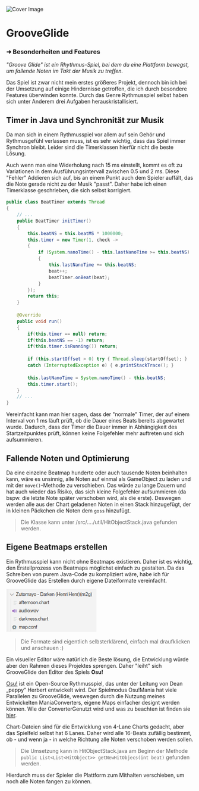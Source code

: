 ![Cover Image](https://repository-images.githubusercontent.com/604114394/e46212af-96d7-4ffe-a10b-da10ab3c5c12)

# GrooveGlide

### ➜ Besonderheiten und Features

*"Groove Glide" ist ein Rhythmus-Spiel, bei dem du eine Plattform bewegst, um fallende Noten im Takt der Musik zu treffen.*

Das Spiel ist zwar nicht mein erstes größeres Projekt, dennoch bin ich bei der Umsetzung auf einige Hindernisse getroffen, die ich durch besondere Features überwinden konnte. Durch das Genre Rythmusspiel selbst haben sich unter Anderem drei Aufgaben herauskristallisiert.

## Timer in Java und Synchronität zur Musik

Da man sich in einem Rythmusspiel vor allem auf sein Gehör und Rythmusgefühl verlassen muss, ist es sehr wichtig, dass das Spiel immer Synchron bleibt. Leider sind die Timerklassen hierfür nicht die beste Lösung.

Auch wenn man eine Widerholung nach 15 ms einstellt, kommt es oft zu Variationen in dem Ausführungsintervall zwischen 0.5 und 2 ms. Diese "Fehler" Addieren sich auf, bis an einem Punkt auch dem Spieler auffält, das die Note gerade nicht zu der Musik "passt". Daher habe ich einen Timerklasse geschrieben, die sich selbst korrigiert.  

```java
public class BeatTimer extends Thread
{
    // ...
    public BeatTimer initTimer()
    {
        this.beatNS = this.beatMS * 1000000;
        this.timer = new Timer(1, check -> 
        {
            if (System.nanoTime() - this.lastNanoTime >= this.beatNS)
            {
                this.lastNanoTime += this.beatNS;
                beat++;
                beatTimer.onBeat(beat);
            }
        });
        return this;
    }

    @Override
    public void run()
    {
        if(this.timer == null) return;
        if(this.beatNS == -1) return;
        if(this.timer.isRunning()) return;

        if (this.startOffset > 0) try { Thread.sleep(startOffset); } 
        catch (InterruptedException e) { e.printStackTrace(); }

        this.lastNanoTime = System.nanoTime() - this.beatNS;
        this.timer.start();
    }
    // ...
}
```

Vereinfacht kann man hier sagen, dass der "normale" Timer, der auf einem Interval von 1 ms läuft prüft, ob die Dauer eines Beats bereits abgewartet wurde. Dadurch, dass der Timer die Dauer immer in Abhängigkeit des Startzeitpunktes prüft, können keine Folgefehler mehr auftreten und sich aufsummieren.

## Fallende Noten und Optimierung

Da eine einzelne Beatmap hunderte oder auch tausende Noten beinhalten kann, wäre es unsinnig, alle Noten auf einmal als GameObject zu laden und mit der `move()`-Methode zu verschieben. Das würde zu lange Dauern und hat auch wieder das Risiko, das sich kleine Folgefehler aufsummieren (da bspw. die letzte Note später verschoben wird, als die erste). Deswegen werden alle aus der Chart geladenen Noten in einen Stack hinzugefügt, der in kleinen Päckchen die Noten dem `goss` hinzufügt.

> Die Klasse kann unter /src/..../util/HitObjectStack.java gefunden werden.

## Eigene Beatmaps erstellen

Ein Rythmusspiel kann nicht ohne Beatmaps existieren. Daher ist es wichtig, den Erstellprozess von Beatmaps möglichst einfach zu gestalten. Da das Schreiben von purem Java-Code zu kompliziert wäre, habe ich für GrooveGlide das Erstellen durch eigene Dateiformate vereinfacht.

![Bild der Ordnerstruktur](https://github.com/Danmyrer/GrooveGlide/blob/3d2c886abeeffcd6423636782062e005352aff17/doc/res/ordner.png)

> Die Formate sind eigentlich selbsterklärend, einfach mal draufklicken und anschauen :)

Ein visueller Editor wäre natürlich die Beste lösung, die Entwicklung würde aber den Rahmen dieses Projektes sprengen. Daher "leiht" sich GrooveGlide den Editor des Spiels **Osu!**

[Osu!](https://osu.ppy.sh/home) ist ein Open-Source Rythmusspiel, das unter der Leitung von Dean „peppy“ Herbert entwickelt wird. Der Spielmodus Osu!Mania hat viele Parallelen zu GrooveGlide, weswegen durch die Nutzung meines Entwickelten ManiaConverters, eigene Maps einfacher de­signt werden können. Wie der ConverterGenutzt wird und was zu beachten ist finden sie [hier](https://github.com/Danmyrer/GrooveGlide/blob/aff1114d0e2af7ef8a1c4c75eb7b5ba15c691d33/doc/README%20-%20ManiaConverter.md).

Chart-Dateien sind für die Entwicklung von 4-Lane Charts gedacht, aber das Spielfeld selbst hat 6 Lanes. Daher wird alle 16-Beats zufällig bestimmt, ob - und wenn ja - in welche Richtung alle Noten verschoben werden sollen.

> Die Umsetzung kann in HitObjectStack.java am Beginn der Methode `public List<List<HitObject>> getNewHitObjecs(int beat)` gefunden werden.

Hierdurch muss der Spieler die Plattform zum Mithalten verschieben, um noch alle Noten fangen zu können.